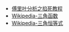 - [傅里叶分析之掐死教程](http://zhuanlan.zhihu.com/wille/19763358)
- [Wikipedia-三角函数](http://zh.wikipedia.org/wiki/%E4%B8%89%E8%A7%92%E5%87%BD%E6%95%B0)
- [Wikipedia-三角恒等式](http://zh.wikipedia.org/wiki/%E4%B8%89%E8%A7%92%E6%81%92%E7%AD%89%E5%BC%8F)
